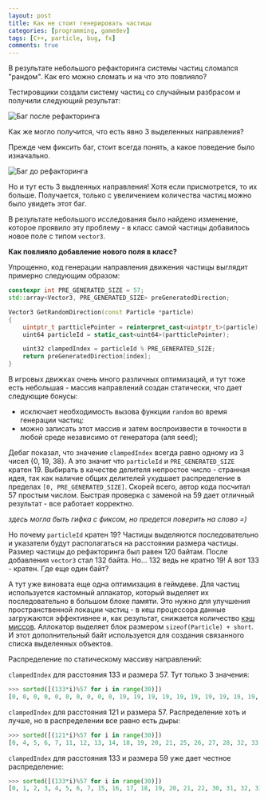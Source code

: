 ```yaml
---
layout: post
title: Как не стоит генерировать частицы
categories: [programming, gamedev]
tags: [C++, particle, bug, fx]
comments: true
---
```


В результате небольшого рефакторинга системы частиц сломался "рандом". Как его можно сломать и на 
что это повлияло?

Тестировщики создали систему частиц со случайным разбрасом и получили следующий результат: 

![Баг после рефакторинга]({{site.baseurl}}/assets/images/fx-bug-after-refactoring.gif)

Как же могло получится, что есть явно 3 выделенных направления?

Прежде чем фиксить баг, стоит всегда понять, а какое поведение было изначально.

![Баг до рефакторинга]({{site.baseurl}}/assets/images/fx-bug-before-refactoring.gif)

Но и тут есть 3 выдленных направления! Хотя если присмотрется, то их больше.
Получается, только с увеличением количества частиц можно было увидеть этот баг.

В результате небольшого исследования было найдено изменение, которое проявило эту проблему - 
в класс самой частицы добавилось новое поле с типом ``vector3``. 

**Как повлияло добавление нового поля в класс?**

Упрощенно, код генерации направления движения частицы выглядит примерно следующим образом:
``` cpp
constexpr int PRE_GENERATED_SIZE = 57;
std::array<Vector3, PRE_GENERATED_SIZE> preGeneratedDirection;

Vector3 GetRandomDirection(const Particle *particle)
{
    uintptr_t partticlePointer = reinterpret_cast<uintptr_t>(particle);
    uint64 particleId = static_cast<uint64>(partticlePointer);

    uint32 clampedIndex = particleId % PRE_GENERATED_SIZE;
    return preGeneratedDirection[index];
}
```

В игровых движках очень много различных оптимизаций, и тут тоже есть небольшая - 
массив направлений создан статически, что дает следующие бонусы:
* исключает необходимость вызова функции ``random`` во время генерации частиц:
* можно записать этот массив и затем воспроизвести в точности в любой среде независимо от генератора (аля seed);

Дебаг показал, что значение ``clampedIndex`` всегда равно одному из 3 чисел {0, 19, 38}.
А это значит что ``particleId`` и ``PRE_GENERATED_SIZE`` кратен 19. Выбирать в качестве делителя 
непростое число - странная идея, так как наличие общих делителей ухудшает распределение в пределах 
``[0, PRE_GENERATED_SIZE]``. Скорей всего, автор кода посчитал 57 простым числом.
Быстрая проверка с заменой на 59 дает отличный результат - все работает корректно.

*здесь могла быть гифка с фиксом, но предется поверить на слово =)*

Но почему ``particleId`` кратен 19? Частицы выделяются последовательно и указатели 
будут располагаться на расстоянии размера частицы. Размер частицы до рефакторинга был равен 120 байтам. 
После добавления ``vector3`` стал 132 байта. Но... 132 ведь не кратно 19! А вот 133 - кратен. Где еще один байт?

А тут уже виновата еще одна оптимизация в геймдеве.
Для частиц используется кастомный аллакатор, который выделяет их последовательно в большом блоке памяти. 
Это нужно для улучшения пространственной локации частиц - в кеш процессора данные загружаются эффективнее и, как результат,
снижается количество [кэш миссов](https://en.wikipedia.org/wiki/CPU_cache#CACHE-MISS). 
Аллокатор выделяет блок размером ``sizeof(Particle) + short``. И этот дополнительный байт используется для создания связанного 
списка выделенных объектов.

Распределение по статическому массиву направлений:

``clampedIndex`` для расстояния 133 и размера 57. Тут только 3 значения: 
```python
>>> sorted([(133*i)%57 for i in range(30)])
[0, 0, 0, 0, 0, 0, 0, 0, 0, 0, 19, 19, 19, 19, 19, 19, 19, 19, 19, 19, 38, 38, 38, 38, 38, 38, 38, 38, 38, 38]
```

``clampedIndex`` для расстояния 121 и размера 57. Распределение хоть и лучше, но в распределении все равно есть дыры: 
```python
>>> sorted([(121*i)%57 for i in range(30)])
[0, 4, 5, 6, 7, 11, 12, 13, 14, 18, 19, 20, 21, 25, 26, 27, 28, 32, 33, 34, 35, 40, 41, 42, 47, 48, 49, 54, 55, 56]
```

``clampedIndex`` для расстояния 133 и размера 59 уже дает честное распределение: 
```python
>>> sorted([(133*i)%57 for i in range(30)])
[0, 1, 2, 3, 4, 5, 6, 7, 15, 16, 17, 18, 19, 20, 21, 22, 30, 31, 32, 33, 34, 35, 36, 45, 46, 47, 48, 49, 50, 51]
```

